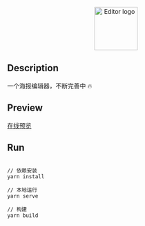 <p align="center"><img width="100" src="https://st0.dancf.com/static/02/202301130825-f513.png" alt="Editor logo"></p>

## Description

一个海报编辑器，不断完善中 🔥

## Preview

[在线预览](https://hhzzcc.github.io/editor/dist/index.html#/)

## Run

```shell

// 依赖安装
yarn install

// 本地运行
yarn serve

// 构建
yarn build
```
